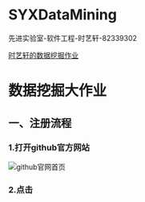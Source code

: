 # SYXDataMining
<p>先进实验室-软件工程-时艺轩-82339302</p>

[时艺轩的数据挖掘作业](https://github.com/TACERS/SYXDataMining/edit/main/README.md)

# 数据挖掘大作业
## 一、注册流程
### 1.打开github官方网站
![github官网首页]("")
### 2.点击
